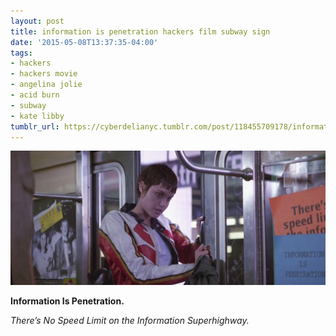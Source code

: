 ```yaml
---
layout: post
title: information is penetration hackers film subway sign
date: '2015-05-08T13:37:35-04:00'
tags:
- hackers
- hackers movie
- angelina jolie
- acid burn
- subway
- kate libby
tumblr_url: https://cyberdelianyc.tumblr.com/post/118455709178/information-is-penetration-hackers-film-subway-sign
---
```

 ![](/images/tumblr_no1i1qZMKo1tqzrm7o1_1280.jpg)  

**Information Is Penetration.&nbsp;**

_There’s No Speed Limit on the Information Superhighway._
